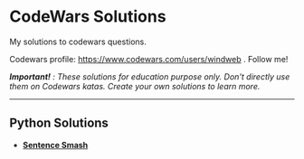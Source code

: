 # CodeWars Solutions

My solutions to codewars questions.

Codewars profile: https://www.codewars.com/users/windweb . Follow me!

***Important!*** *: These solutions for education purpose only. Don't directly use them on Codewars katas. Create your own solutions to learn more.*

---

## Python Solutions

 * [**Sentence Smash**](Python/sentenceSmash.md)
